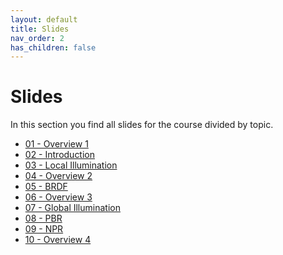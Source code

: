 ```yaml
---
layout: default
title: Slides
nav_order: 2
has_children: false
---
```


# Slides

In this section you find all slides for the course divided by topic.


* [01 - Overview 1](matsha_ws2223_01_overview1_slides.html)
* [02 - Introduction](matsha_ws2223_02_intro_slides.html)
* [03 - Local Illumination](matsha_ws2223_03_localillu_slides.html)
* [04 - Overview 2](matsha_ws2223_04_overview2_slides.html)
* [05 - BRDF](matsha_ws2223_05_brdf_slides.html)
* [06 - Overview 3](matsha_ws2223_06_overview3_slides.html)
* [07 - Global Illumination](matsha_ws2223_07_globalillu_slides.html)
* [08 - PBR](matsha_ws2223_08_pbr_slides.html)
* [09 - NPR](matsha_ws2223_08_npr_slides.html)
* [10 - Overview 4](matsha_ws2223_10_overview4_slides.html)


<!-- 

* [07 - Day 3](matsha_ws2223_07_day3_slides.html)
* [08 - Fresnel](matsha_ws2223_08_fresnel_slides.html)
* [09 - Shading Interfaces](matsha_ws2223_09_interfaces_slides.html)
* [10 - Day 4](matsha_ws2223_10_day4_slides.html) 
* -->

